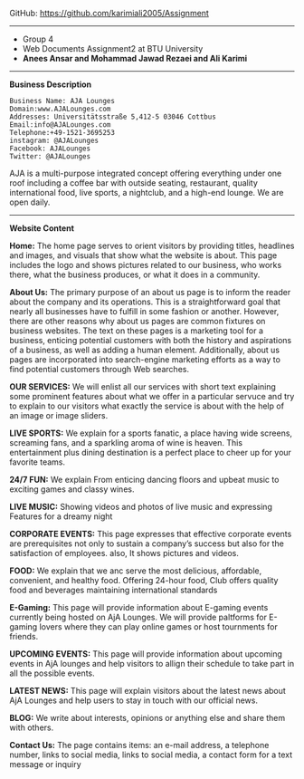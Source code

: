 GitHub: https://github.com/karimiali2005/Assignment

-----------------------------
-  Group 4
-  Web Documents Assignment2 at BTU University
-  **Anees Ansar and Mohammad Jawad Rezaei and Ali Karimi**
-----------------------------

**Business Description**

```
Business Name: AJA Lounges
Domain:www.AJALounges.com
Addresses: Universitätsstraße 5,412-5 03046 Cottbus
Email:info@AJALounges.com
Telephone:+49-1521-3695253
instagram: @AJALounges
Facebook: AJALounges
Twitter: @AJALounges
```

AJA is a multi-purpose integrated concept offering everything under one roof including a coffee bar with outside seating, restaurant, quality international food, live sports, a nightclub, and a high-end lounge. We are open daily. 

-----------------------------
**Website Content**

**Home:** The home page serves to orient visitors by providing titles, headlines and images, and visuals that show what the website is about. This page includes the logo and shows pictures related to our business, who works there, what the business produces, or what it does in a community.

**About Us:** The primary purpose of an about us page is to inform the reader about the company and its operations. This is a straightforward goal that nearly all businesses have to fulfill in some fashion or another. However, there are other reasons why about us pages are common fixtures on business websites. The text on these pages is a marketing tool for a business, enticing potential customers with both the history and aspirations of a business, as well as adding a human element. Additionally, about us pages are incorporated into search-engine marketing efforts as a way to find potential customers through Web searches.

**OUR SERVICES:** We will enlist all our services with short text explaining some prominent features about what we offer in a particular servuce and try to explain to our visitors what exactly the service is about with the help of an image or image sliders.

**LIVE SPORTS:** We explain for a sports fanatic, a place having wide screens, screaming fans, and a sparkling aroma of wine is heaven. This entertainment plus dining destination is a perfect place to cheer up for your favorite teams.

**24/7 FUN:** We explain From enticing dancing floors and upbeat music to exciting games and classy wines.

**LIVE MUSIC:** Showing videos and photos of live music and expressing Features for a dreamy night

**CORPORATE EVENTS:** This page expresses that effective corporate events are prerequisites not only to sustain a company’s success but also for the satisfaction of employees. also, It shows pictures and videos.

**FOOD:** We explain that we anc serve the most delicious, affordable, convenient, and healthy food. Offering 24-hour food, Club offers quality food and beverages maintaining international standards

**E-Gaming:** This page will provide information about E-gaming events currently being hosted on AjA Lounges. We will provide paltforms for E-gaming lovers where they can play online games or host tournments for friends.

**UPCOMING EVENTS:** This page will provide information about upcoming events in AjA lounges and help visitors to allign their schedule to take part in all the possible events.

**LATEST NEWS:** This page will explain visitors about the latest news about AjA Lounges and help users to stay in touch with our official news.

**BLOG:** We write about interests, opinions or anything else and share them with others.

**Contact Us:** The page contains items: an e-mail address, a telephone number, links to social media, links to social media, a contact form for a text message or inquiry



